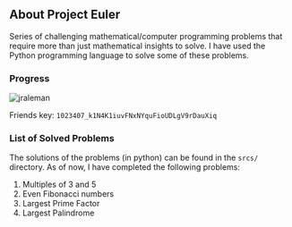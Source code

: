 ## About Project Euler

Series of challenging mathematical/computer programming problems that require
more than just mathematical insights to solve. I have used the Python
programming language to solve some of these problems.

### Progress

![jraleman](https://projecteuler.net/profile/jraleman.png)

Friends key: `1023407_k1N4K1iuvFNxNYquFioUDLgV9rDauXiq`

### List of Solved Problems

The solutions of the problems (in python) can be found in the `srcs/` directory.
As of now, I have completed the following problems:

1. Multiples of 3 and 5
2. Even Fibonacci numbers
3. Largest Prime Factor
4. Largest Palindrome
